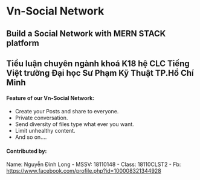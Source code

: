 # Vn-Social Network
## Build a Social Network with MERN STACK platform 
## Tiểu luận chuyên ngành khoá K18 hệ CLC Tiếng Việt trường Đại học Sư Phạm Kỹ Thuật TP.Hồ Chí Minh
#### Feature of our Vn-Social Network:
- Create your Posts and share to everyone.
- Private conversation.
- Send diversity of files type what ever you want.
- Limit unhealthy content.
- And so on....
#### Contributed by:
Name: Nguyễn Đình Long - MSSV: 18110148 - Class: 18110CLST2 - Fb: https://www.facebook.com/profile.php?id=100008321344928

